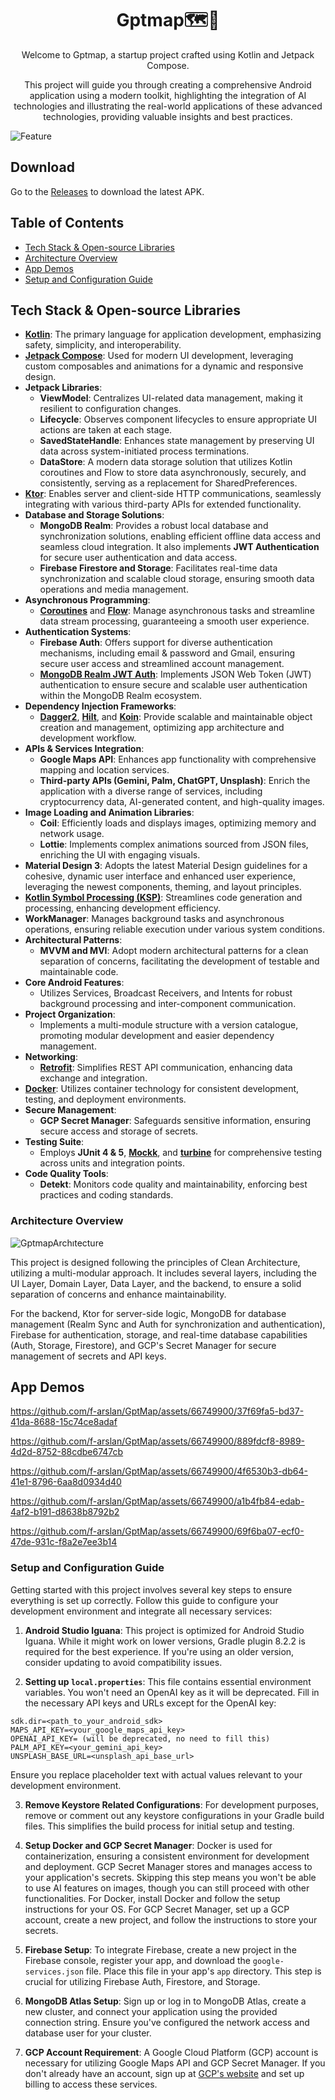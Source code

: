 <h1 align="center">Gptmap🗺️🤖</h1>
<p align="center">Welcome to Gptmap, a startup project crafted using Kotlin and Jetpack Compose.</p>
 <p align="center" text-align="center">This project will guide you through creating a comprehensive Android application using a modern toolkit, highlighting the integration of AI technologies and illustrating the real-world applications of these advanced technologies, providing valuable insights and best practices.</p>

![Feature](public/images/feature.png)

## Download
Go to the [Releases](https://github.com/f-arslan/GptMap/releases) to download the latest APK.

## Table of Contents
- [Tech Stack & Open-source Libraries](#tech-stack--open-source-libraries)
- [Architecture Overview](#architecture-overview)
- [App Demos](#app-demos)
- [Setup and Configuration Guide](#setup-and-configuration-guide)

## Tech Stack & Open-source Libraries

- **[Kotlin](https://kotlinlang.org/)**: The primary language for application development, emphasizing safety, simplicity, and interoperability.
- **[Jetpack Compose](https://developer.android.com/jetpack/compose)**: Used for modern UI development, leveraging custom composables and animations for a dynamic and responsive design.
- **Jetpack Libraries**:
    - **ViewModel**: Centralizes UI-related data management, making it resilient to configuration changes.
    - **Lifecycle**: Observes component lifecycles to ensure appropriate UI actions are taken at each stage.
    - **SavedStateHandle**: Enhances state management by preserving UI data across system-initiated process terminations.
    - **DataStore**: A modern data storage solution that utilizes Kotlin coroutines and Flow to store data asynchronously, securely, and consistently, serving as a replacement for SharedPreferences.
- **[Ktor](https://ktor.io/)**: Enables server and client-side HTTP communications, seamlessly integrating with various third-party APIs for extended functionality.
- **Database and Storage Solutions**:
    - **MongoDB Realm**: Provides a robust local database and synchronization solutions, enabling efficient offline data access and seamless cloud integration. It also implements **JWT Authentication** for secure user authentication and data access.
    - **Firebase Firestore and Storage**: Facilitates real-time data synchronization and scalable cloud storage, ensuring smooth data operations and media management.
- **Asynchronous Programming**:
    - **[Coroutines](https://github.com/Kotlin/kotlinx.coroutines)** and **[Flow](https://kotlin.github.io/kotlinx.coroutines/kotlinx-coroutines-core/kotlinx.coroutines.flow/)**: Manage asynchronous tasks and streamline data stream processing, guaranteeing a smooth user experience.
- **Authentication Systems**:
    - **Firebase Auth**: Offers support for diverse authentication mechanisms, including email & password and Gmail, ensuring secure user access and streamlined account management.
    - **[MongoDB Realm JWT Auth](https://www.mongodb.com/docs/atlas/app-services/authentication/custom-jwt/)**: Implements JSON Web Token (JWT) authentication to ensure secure and scalable user authentication within the MongoDB Realm ecosystem.
- **Dependency Injection Frameworks**:
    - **[Dagger2](https://dagger.dev/)**, **[Hilt](https://dagger.dev/hilt/)**, and **[Koin](https://insert-koin.io/)**: Provide scalable and maintainable object creation and management, optimizing app architecture and development workflow.
- **APIs & Services Integration**:
    - **Google Maps API**: Enhances app functionality with comprehensive mapping and location services.
    - **Third-party APIs (Gemini, Palm, ChatGPT, Unsplash)**: Enrich the application with a diverse range of services, including cryptocurrency data, AI-generated content, and high-quality images.
- **Image Loading and Animation Libraries**:
    - **Coil**: Efficiently loads and displays images, optimizing memory and network usage.
    - **Lottie**: Implements complex animations sourced from JSON files, enriching the UI with engaging visuals.
- **Material Design 3**: Adopts the latest Material Design guidelines for a cohesive, dynamic user interface and enhanced user experience, leveraging the newest components, theming, and layout principles.
- **[Kotlin Symbol Processing (KSP)](https://github.com/google/ksp)**: Streamlines code generation and processing, enhancing development efficiency.
- **WorkManager**: Manages background tasks and asynchronous operations, ensuring reliable execution under various system conditions.
- **Architectural Patterns**:
    - **MVVM and MVI**: Adopt modern architectural patterns for a clean separation of concerns, facilitating the development of testable and maintainable code.
- **Core Android Features**:
    - Utilizes Services, Broadcast Receivers, and Intents for robust background processing and inter-component communication.
- **Project Organization**:
    - Implements a multi-module structure with a version catalogue, promoting modular development and easier dependency management.
- **Networking**:
    - **[Retrofit](https://github.com/square/retrofit)**: Simplifies REST API communication, enhancing data exchange and integration.
- **[Docker](https://www.docker.com/)**: Utilizes container technology for consistent development, testing, and deployment environments.
- **Secure Management**:
    - **GCP Secret Manager**: Safeguards sensitive information, ensuring secure access and storage of secrets.
- **Testing Suite**:
    - Employs **JUnit 4 & 5**, **[Mockk](https://mockk.io/)**, and **[turbine](https://github.com/cashapp/turbine)** for comprehensive testing across units and integration points.
- **Code Quality Tools**:
    - **Detekt**: Monitors code quality and maintainability, enforcing best practices and coding standards.

### Architecture Overview
![GptmapArchıtecture](public/images/gptmapArc.jpg)

<p>This project is designed following the principles of Clean Architecture, utilizing a multi-modular approach. It includes several layers, including the UI Layer, Domain Layer, Data Layer, and the backend, to ensure a solid separation of concerns and enhance maintainability.

For the backend, Ktor for server-side logic, MongoDB for database management (Realm Sync and Auth for synchronization and authentication), Firebase for authentication, storage, and real-time database capabilities (Auth, Storage, Firestore), and GCP's Secret Manager for secure management of secrets and API keys.</p>
## App Demos

https://github.com/f-arslan/GptMap/assets/66749900/37f69fa5-bd37-41da-8688-15c74ce8adaf

https://github.com/f-arslan/GptMap/assets/66749900/889fdcf8-8989-4d2d-8752-88cdbe6747cb

https://github.com/f-arslan/GptMap/assets/66749900/4f6530b3-db64-41e1-8796-6aa8d0934d40

https://github.com/f-arslan/GptMap/assets/66749900/a1b4fb84-edab-4af2-b191-d8638b8792b2

https://github.com/f-arslan/GptMap/assets/66749900/69f6ba07-ecf0-47de-931c-f8a2e7ee3b14

### Setup and Configuration Guide

Getting started with this project involves several key steps to ensure everything is set up correctly. Follow this guide to configure your development environment and integrate all necessary services:
1. **Android Studio Iguana**: This project is optimized for Android Studio Iguana. While it might work on lower versions, Gradle plugin 8.2.2 is required for the best experience. If you're using an older version, consider updating to avoid compatibility issues.
    
2. **Setting up `local.properties`**: This file contains essential environment variables. You won't need an OpenAI key as it will be deprecated. Fill in the necessary API keys and URLs except for the OpenAI key:  

```properties
sdk.dir=<path_to_your_android_sdk>
MAPS_API_KEY=<your_google_maps_api_key>
OPENAI_API_KEY= (will be deprecated, no need to fill this)
PALM_API_KEY=<your_gemini_api_key>
UNSPLASH_BASE_URL=<unsplash_api_base_url>
```

  Ensure you replace placeholder text with actual values relevant to your development environment.
    
3. **Remove Keystore Related Configurations**: For development purposes, remove or comment out any keystore configurations in your Gradle build files. This simplifies the build process for initial setup and testing.
    
4. **Setup Docker and GCP Secret Manager**: Docker is used for containerization, ensuring a consistent environment for development and deployment. GCP Secret Manager stores and manages access to your application's secrets. Skipping this step means you won't be able to use AI features on images, though you can still proceed with other functionalities. For Docker, install Docker and follow the setup instructions for your OS. For GCP Secret Manager, set up a GCP account, create a new project, and follow the instructions to store your secrets.
    
5. **Firebase Setup**: To integrate Firebase, create a new project in the Firebase console, register your app, and download the `google-services.json` file. Place this file in your app's `app` directory. This step is crucial for utilizing Firebase Auth, Firestore, and Storage.
    
6. **MongoDB Atlas Setup**: Sign up or log in to MongoDB Atlas, create a new cluster, and connect your application using the provided connection string. Ensure you've configured the network access and database user for your cluster.
    
7. **GCP Account Requirement**: A Google Cloud Platform (GCP) account is necessary for utilizing Google Maps API and GCP Secret Manager. If you don't already have an account, sign up at [GCP's website](https://cloud.google.com/) and set up billing to access these services.



